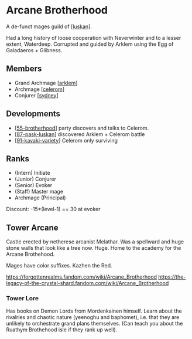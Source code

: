 # Arcane Brotherhood
A de-funct mages guild of [[luskan]].

Had a long history of loose cooperation with Neverwinter and to a lesser extent, Waterdeep.
Corrupted and guided by Arklem using the Egg of Galadaeros + Glibness.

## Members
- Grand Archmage [[arklem]]
- Archmage [[celerom]]
- Conjurer [[sydney]]

## Developments
- [[55-brotherhood]] party discovers and talks to Celerom.
- [[87-pask-luskan]] discovered Arklem + Celerom battle
- [[91-kavaki-variety]] Celerom only surviving

## Ranks
- (Intern) Initiate
- (Junior) Conjurer
- (Senior) Evoker
- (Staff) Master mage
- Archmage (Principal)

Discount: -15*(level-1) == 30 at evoker

## Tower Arcane
Castle erected by netherese arcanist Melathar. Was a spellward and huge stone walls that look like a tree now. Huge. Home to the academy for the Arcane Brothehood.

Mages have color suffixes. Kazhen the Red.

https://forgottenrealms.fandom.com/wiki/Arcane_Brotherhood
https://the-legacy-of-the-crystal-shard.fandom.com/wiki/Arcane_Brotherhood

### Tower Lore
Has books on Demon Lords from Mordenkainen himself.
Learn about the rivalries and chaotic nature (yeenoghu and baphomet), i.e. that they are unlikely to orchestrate grand plans themselves.
(Can teach you about the Ruathym Brothehood isle if they rank up well).


[//begin]: # "Autogenerated link references for markdown compatibility"
[luskan]: ../north/luskan "Luskan"
[arklem]: ../npcs/arklem "Arklem Greeth"
[celerom]: ../npcs/celerom "Celerum"
[sydney]: ../npcs/sydney "Sydney"
[55-brotherhood]: ../recaps/55-brotherhood "55-brotherhood"
[87-pask-luskan]: ../recaps/87-pask-luskan "87-pask-luskan"
[91-kavaki-variety]: ../recaps/91-kavaki-variety "91-kavaki-variety"
[//end]: # "Autogenerated link references"
